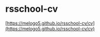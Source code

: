# rsschool-cv

[https://melogo5.github.io/rsschool-cv/cv](https://melogo5.github.io/rsschool-cv/cv)
